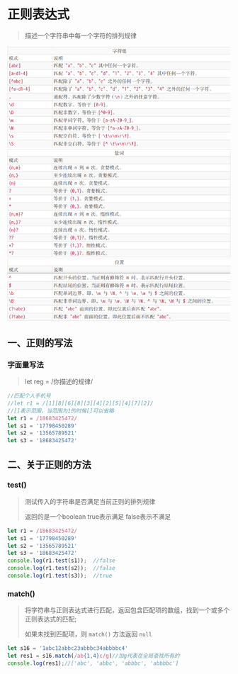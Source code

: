 # 正则表达式

> 描述一个字符串中每一个字符的排列规律

<img src='.\images\03\01.png'>

<img src='.\images\03\02.png'>

<img src='.\images\03\03.png'>



## 一、正则的写法

### 字面量写法

> let reg = /你描述的规律/

```js
//匹配个人手机号
//let r1 = /[1][8][6][8][3][4][2][5][4][7][2]/
//[]表示范围，当范围为1的时候[]可以省略
let r1 = /18683425472/
let s1 = '17798450289'
let s2 = '13565789521'
let s3 = '18683425472'
```



## 二、关于正则的方法

### test()

> 测试传入的字符串是否满足当前正则的排列规律
>
> 返回的是一个boolean  true表示满足  false表示不满足

```js
let r1 = /18683425472/
let s1 = '17798450289'
let s2 = '13565789521'
let s3 = '18683425472'
console.log(r1.test(s1));  //false
console.log(r1.test(s2));  //false
console.log(r1.test(s3));  //true
```

### match()

> 将字符串与正则表达式进行匹配，返回包含匹配项的数组，找到一个或多个正则表达式的匹配;
>
> 如果未找到匹配项，则 `match()` 方法返回 `null`

```js
let s16 = '1abc12abbc23abbbc34abbbbc4'
let res1 = s16.match(/ab{1,4}c/g)//加g代表在全局查找所有的
console.log(res1);//['abc', 'abbc', 'abbbc', 'abbbbc']
```

